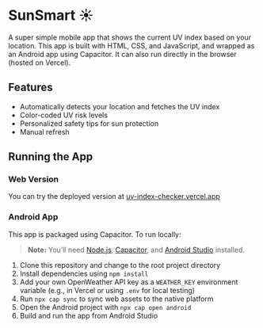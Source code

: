 # SunSmart ☀️

A super simple mobile app that shows the current UV index based on your location. This app is built with HTML, CSS, and JavaScript, and wrapped as an Android app using Capacitor. It can also run directly in the browser (hosted on Vercel).

## Features
- Automatically detects your location and fetches the UV index
- Color-coded UV risk levels
- Personalized safety tips for sun protection
- Manual refresh

## Running the App
### Web Version
You can try the deployed version at [uv-index-checker.vercel.app](https://uv-index-checker.vercel.app/)

### Android App

This app is packaged using Capacitor. To run locally:

> **Note:** You’ll need [Node.js](https://nodejs.org/), [Capacitor](https://capacitorjs.com/docs/getting-started), and [Android Studio](https://developer.android.com/studio) installed.

1. Clone this repository and change to the root project directory
2. Install dependencies using `npm install`
3. Add your own OpenWeather API key as a `WEATHER_KEY` environment variable (e.g., in Vercel or using `.env` for local testing)  
4. Run `npx cap sync` to sync web assets to the native platform  
5. Open the Android project with `npx cap open android`  
6. Build and run the app from Android Studio
